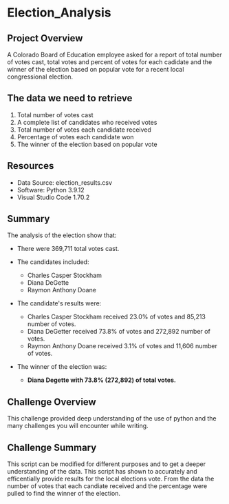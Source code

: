# Election_Analysis

## Project Overview

A Colorado Board of Education employee asked for a report of total number of votes cast, total votes and percent of votes for each cadidate and the winner of the election based on popular vote for a recent local congressional election. 

## The data we need to retrieve

1. Total number of votes cast
2. A complete list of candidates who received votes
3. Total number of votes each candidate received
4. Percentage of votes each candidate won
5. The winner of the election based on popular vote

## Resources 

* Data Source: election_results.csv 
* Software: Python 3.9.12 
* Visual Studio Code 1.70.2

## Summary

The analysis of the election show that: 

- There were 369,711 total votes cast. 
- The candidates included: 
  - Charles Casper Stockham
  - Diana DeGette 
  - Raymon Anthony Doane 

- The candidate's results were: 
  - Charles Casper Stockham received 23.0% of votes and 85,213 number of votes. 
  - Diana DeGetter received 73.8% of votes and 272,892 number of votes. 
  - Raymon Anthony Doane received 3.1% of votes and 11,606 number of votes. 

- The winner of the election was: 
  - **Diana Degette with 73.8% (272,892) of total votes.**

## Challenge Overview

This challenge provided deep understanding of the use of python and the many challenges you will encounter while writing.

## Challenge Summary 

This script can be modified for different purposes and to get a deeper understanding of the data. This script has shown to accurately and efficentially provide results for the local elections vote. From the data the number of votes that each candiate received and the percentage were pulled to find the winner of the election. 


